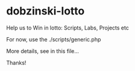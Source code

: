 # dobzinski-lotto
Help us to Win in lotto: Scripts, Labs, Projects etc

For now, use the ./scripts/generic.php

More details, see in this file...

Thanks!
